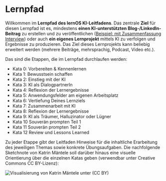 

# Lernpfad

Willkommen im **Lernpfad des lernOS KI-Leitfadens**. Das zentrale **Ziel** für diesen Lernpfad ist es, mindestens **einen KI-unterstützten Blog-/LinkedIn-Beitrag** zu erstellen und zu veröffentlichen ([Beispiel: mit Zusammenfassung Interview](https://www.linkedin.com/feed/update/urn:li:activity:7110171493103198209/)) oder auch **ein eigenes Lernprojekt** mittels KI zu verfolgen und Ergebnisse zu produzieren. Das Ziel dieses Lernprojekts kann beliebig erweitert werden (mehrere Beiträge, mehrsprachig, Podcast, Video etc.).

Das sind die Etappen, die im Lernpfad durchlaufen werden:

* Kata 0: Vorbereiten & Kennenlernen
* Kata 1: Bewusstsein schaffen
* Kata 2: Einstieg mit der KI
* Kata 3: KI als DialogpartnerIn
* Kata 4: Reflexion der Lernergebnisse
* Kata 5: Anwendungsfelder am eigenen Arbeitsplatz
* Kata 6: Vertiefung Deines Lernziels
* Kata 7: Zusammenarbeit mit KI
* Kata 8: Reflexion der Lernergebnisse
* Kata 9: KI als Träumer, Halluzinator oder Lügner
* Kata 10 Souverän prompten Teil 1
* Kata 11 Souverän prompten Teil 2
* Kata 12 Review und Lessons Learned

Zu jeder Etappe gibt der Leitfaden Hinweise für die inhaltliche Erarbeitung des jeweiligen Themas sowie konkrete Übungsaufgaben. Die nachfolgende Sketchnote von Katrin Mäntele soll darüber hinaus eine visuelle Orientierung über die einzelnen Katas geben (verwendbar unter Creative Commons CC BY-Lizenz):

![Visualisierung von [Katrin Mäntele](https://www.linkedin.com/in/katrin-maentele/) unter (CC BY)](./images/lernpfad-sketchnote.png)
